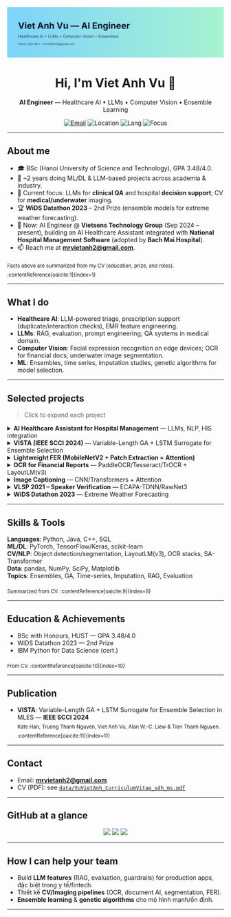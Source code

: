 <!-- Banner: đổi giữa light/dark bằng media query -->
<picture>
  <source media="(prefers-color-scheme: dark)" srcset="assets/banner-dark.svg">
  <img alt="Viet Anh Vu — AI Engineer" src="assets/banner-light.svg">
</picture>

<h1 align="center">Hi, I'm Viet Anh Vu 👋</h1>
<p align="center">
  <b>AI Engineer</b> — Healthcare AI • LLMs • Computer Vision • Ensemble Learning
</p>

<p align="center">
  <a href="mailto:mrvietanh2@gmail.com"><img alt="Email" src="https://img.shields.io/badge/Email-mrvietanh2%40gmail.com-informational?logo=gmail"></a>
  <img alt="Location" src="https://img.shields.io/badge/Hanoi-Viet%20Nam-orange?logo=google-maps">
  <img alt="Lang" src="https://img.shields.io/badge/English-B2-blue">
  <img alt="Focus" src="https://img.shields.io/badge/Focus-Healthcare%20AI%20%7C%20LLMs%20%7C%20CV-success">
</p>

---

## About me

- 🎓 BSc (Hanoi University of Science and Technology), GPA 3.48/4.0.  
- 🧪 ~2 years doing ML/DL & LLM-based projects across academia & industry.  
- 💊 Current focus: LLMs for **clinical QA** and hospital **decision support**; CV for **medical/underwater** imaging.  
- 🏆 **WiDS Datathon 2023** – 2nd Prize (ensemble models for extreme weather forecasting).  
- 🔭 Now: AI Engineer @ **Vietsens Technology Group** (Sep 2024 – present), building an AI Healthcare Assistant integrated with **National Hospital Management Software** (adopted by **Bach Mai Hospital**).  
- 📫 Reach me at **mrvietanh2@gmail.com**.

<sub>Facts above are summarized from my CV (education, prize, and roles). :contentReference[oaicite:1]{index=1}</sub>

---

## What I do

- **Healthcare AI**: LLM-powered triage, prescription support (duplicate/interaction checks), EMR feature engineering.  
- **LLMs**: RAG, evaluation, prompt engineering; QA systems in medical domain.  
- **Computer Vision**: Facial expression recognition on edge devices; OCR for financial docs; underwater image segmentation.  
- **ML**: Ensembles, time series, imputation studies, genetic algorithms for model selection.

---

## Selected projects

> Click to expand each project

<details>
<summary><b>AI Healthcare Assistant for Hospital Management</b> — LLMs, NLP, HIS integration</summary>
• Built AI agents for medical history inquiry, initial diagnosis support; integrated with HIS for real-time workflow.  
• LLMs for **prescription recommendation** and **conflict detection** (duplicate active ingredients, DDI).  
<sub>From work at Vietsens Technology Group. :contentReference[oaicite:2]{index=2}</sub>
</details>

<details>
<summary><b>VISTA (IEEE SCCI 2024)</b> — Variable-Length GA + LSTM Surrogate for Ensemble Selection</summary>
• MLES with VLGA-encoded ensembles, LSTM surrogate for fitness; outperformed baselines on 15 datasets.  
<sub>Authored with Kate Han et al., 2024 (IEEE SCCI). :contentReference[oaicite:3]{index=3}</sub>
</details>

<details>
<summary><b>Lightweight FER (MobileNetV2 + Patch Extraction + Attention)</b></summary>
• Edge-friendly FER; robust to occlusion & head pose; competitive on RAF-DB, FER2013, FERPlus.  
<sub>Manuscript under review. :contentReference[oaicite:4]{index=4}</sub>
</details>

<details>
<summary><b>OCR for Financial Reports</b> — PaddleOCR/Tesseract/TrOCR + LayoutLM(v3)</summary>
• Pre/post-processing pipeline, NER + regex normalization; doc layout understanding for tables/KV extraction.  
<sub>Internship @ FPT Information System. :contentReference[oaicite:5]{index=5}</sub>
</details>

<details>
<summary><b>Image Captioning</b> — CNN/Transformers + Attention</summary>
• Generated descriptive captions with attention-based architectures.  
<sub>Internship @ FPT Information System. :contentReference[oaicite:6]{index=6}</sub>
</details>

<details>
<summary><b>VLSP 2021 – Speaker Verification</b> — ECAPA-TDNN/RawNet3</summary>
• Deep speaker embeddings with triplet/softmax/proto losses; robust verification pipeline.  
<sub>Competition project. :contentReference[oaicite:7]{index=7}</sub>
</details>

<details>
<summary><b>WiDS Datathon 2023</b> — Extreme Weather Forecasting</summary>
• Time series + ensemble (GBM/LGBM/CatBoost); 2nd prize.  
<sub>Competition summary. :contentReference[oaicite:8]{index=8}</sub>
</details>

---

## Skills & Tools

**Languages**: Python, Java, C++, SQL  
**ML/DL**: PyTorch, TensorFlow/Keras, scikit-learn  
**CV/NLP**: Object detection/segmentation, LayoutLM(v3), OCR stacks, SA-Transformer  
**Data**: pandas, NumPy, SciPy, Matplotlib  
**Topics**: Ensembles, GA, Time-series, Imputation, RAG, Evaluation

<sub>Summarized from CV. :contentReference[oaicite:9]{index=9}</sub>

---

## Education & Achievements

- BSc with Honours, HUST — GPA 3.48/4.0  
- WiDS Datathon 2023 — 2nd Prize  
- IBM Python for Data Science (cert.)

<sub>From CV. :contentReference[oaicite:10]{index=10}</sub>

---

## Publication

- **VISTA**: Variable-Length GA + LSTM Surrogate for Ensemble Selection in MLES — **IEEE SCCI 2024**  
  <sub>Kate Han, Truong Thanh Nguyen, Viet Anh Vu, Alan W.-C. Liew & Tien Thanh Nguyen. :contentReference[oaicite:11]{index=11}</sub>

---

## Contact

- Email: **mrvietanh2@gmail.com**  
- CV (PDF): see [`data/VuVietAnh_CurriculumVitae_sdh_ms.pdf`](data/VuVietAnh_CurriculumVitae_sdh_ms.pdf)

---

## GitHub at a glance

<p align="center">
  <img src="https://github-readme-stats.vercel.app/api?username=VuVietAnh2309&show_icons=true&hide=issues&rank_icon=github" height="140" />
  <img src="https://github-readme-streak-stats.herokuapp.com?user=VuVietAnh2309" height="140" />
  <img src="https://github-readme-stats.vercel.app/api/top-langs/?username=VuVietAnh2309&layout=compact" height="140" />
</p>


---

## How I can help your team

- Build **LLM features** (RAG, evaluation, guardrails) for production apps, đặc biệt trong y tế/fintech.  
- Thiết kế **CV/Imaging pipelines** (OCR, document AI, segmentation, FER).  
- **Ensemble learning** & **genetic algorithms** cho mô hình mạnh/ổn định.

---
